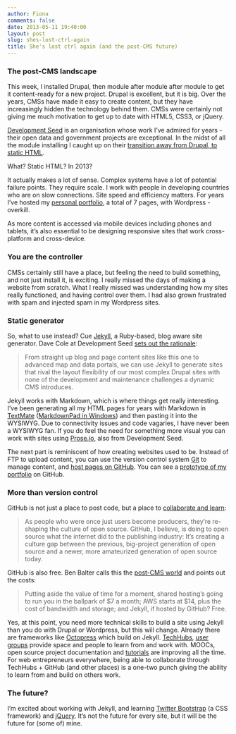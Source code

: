 ```yaml
---
author: Fiona
comments: false
date: 2013-05-11 19:40:00
layout: post
slug: shes-lost-ctrl-again
title: She's lost ctrl again (and the post-CMS future)
---
```


<h3 id="the_post_cms_landscape">The post-CMS landscape</h3>

<p>This week, I installed Drupal, then module after module after module to get it content-ready for a new project. Drupal is excellent, but it is big. Over the years, CMSs have made it easy to create content, but they have increasingly hidden the technology behind them. CMSs were certainly not giving me much motivation to get up to date with HTML5, CSS3, or jQuery.</p>

<p><a href="http://developmentseed.org/">Development Seed</a> is an organisation whose work I&#8217;ve admired for years - their open data and government projects are exceptional. In the midst of all the module installing I caught up on their <a href="http://developmentseed.org/blog/2012/07/27/build-cms-free-websites/">transition away from Drupal, to static HTML</a>. </p>

<p>What? Static HTML? In 2013?</p>

<p>It actually makes a lot of sense. Complex systems have a lot of potential failure points. They require scale. I work with people in developing countries who are on slow connections. Site speed and efficiency matters. For years I&#8217;ve hosted my <a href="http://www.fionabradley.com">personal portfolio</a>, a total of 7 pages, with Wordpress - overkill. </p>

<p>As more content is accessed via mobile devices including phones and tablets, it&#8217;s also essential to be designing responsive sites that work cross-platform and cross-device.</p>

<h3 id="you_are_the_controller">You are the controller</h3>

<p>CMSs certainly still have a place, but feeling the need to build something, and not just install it, is exciting. I really missed the days of making a website from scratch. What I really missed was understanding how my sites really functioned, and having control over them. I had also grown frustrated with spam and injected spam in my Wordpress sites. </p>

<h3 id="static_generator">Static generator</h3>

<p>So, what to use instead? Cue <a href="http://jekyllrb.com/">Jekyll</a>, a Ruby-based, blog aware site generator. Dave Cole at Development Seed <a href="http://developmentseed.org/blog/2012/07/27/build-cms-free-websites/">sets out the rationale</a>:</p>

<blockquote>
  <p>From straight up blog and page content sites like this one to advanced map and data portals, we can use Jekyll to generate sites that rival the layout flexibility of our most complex Drupal sites with none of the development and maintenance challenges a dynamic CMS introduces. </p>
</blockquote>

<p>Jekyll works with Markdown, which is where things get really interesting. I&#8217;ve been generating all my HTML pages for years with Markdown in <a href="http://macromates.com/">TextMate</a> (<a href="http://markdownpad.com/">MarkdownPad in Windows</a>) and then pasting it into the WYSIWYG. Due to connectivity issues and code vagaries, I have never been a WYSIWYG fan. If you do feel the need for something more visual you can work with sites using <a href="http://prose.io/">Prose.io</a>, also from Development Seed. </p>

<p>The next part is reminiscent of how creating websites used to be. Instead of FTP to upload content, you can use the version control system <a href="http://git-scm.com/">Git</a> to manage content, and <a href="http://pages.github.com/">host pages on GitHub</a>. You can see a <a href="http://blisspix.github.io/">prototype of my portfolio</a> on GitHub. </p>

<h3 id="more_than_version_control">More than version control</h3>

<p>GitHub is not just a place to post code, but a place to <a href="http://www.wired.com/opinion/2013/03/github/">collaborate and learn</a>:</p>

<blockquote>
  <p>As people who were once just users become producers, they’re re-shaping the culture of open source. GitHub, I believe, is doing to open source what the internet did to the publishing industry: It’s creating a culture gap between the previous, big-project generation of open source and a newer, more amateurized generation of open source today.</p>
</blockquote>

<p>GitHub is also free. Ben Balter calls this the <a href="http://ben.balter.com/2012/10/01/welcome-to-the-post-cms-world/">post-CMS world</a> and points out the costs:</p>

<blockquote>
  <p>Putting aside the value of time for a moment, shared hosting’s going to run you in the ballpark of $7 a month; AWS starts at $14, plus the cost of bandwidth and storage; and Jekyll, if hosted by GitHub? Free.</p>
</blockquote>

<p>Yes, at this point, you need more technical skills to build a site using Jekyll than you do with Drupal or Wordpress, but this will change. Already there are frameworks like <a href="http://octopress.org/">Octopress</a> which build on Jekyll. <a href="http://www.techhub.com/">TechHubs</a>, <a href="http://rubyusergroups.org/">user groups</a> provide space and people to learn from and work with. MOOCs, open source project documentation and <a href="http://net.tutsplus.com/tutorials/other/building-static-sites-with-jekyll/">tutorials</a> are improving all the time. For web entrepreneurs everywhere, being able to collaborate through TechHubs + GitHub (and other places) is a one-two punch giving the ability to learn from and build on others work. </p>

<h3 id="the_future">The future?</h3>

<p>I&#8217;m excited about working with Jekyll, and learning <a href="http://twitter.github.io/bootstrap/">Twitter Bootstrap</a> (a CSS framework) and <a href="http://jquery.com/">jQuery</a>. It&#8217;s not the future for every site, but it will be the future for (some of) mine.</p>


